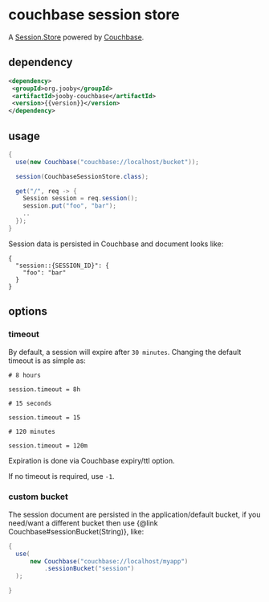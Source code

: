 # couchbase session store

A [Session.Store]({{defdocs}}/couchbase/CouchbaseSessionStore) powered by <a href="http://www.couchbase.com">Couchbase</a>.

## dependency

```xml
<dependency>
 <groupId>org.jooby</groupId>
 <artifactId>jooby-couchbase</artifactId>
 <version>{{version}}</version>
</dependency>
```

## usage

```java
{
  use(new Couchbase("couchbase://localhost/bucket"));

  session(CouchbaseSessionStore.class);

  get("/", req -> {
    Session session = req.session();
    session.put("foo", "bar");
    ..
  });
}
```

Session data is persisted in Couchbase and document looks like:

```
{
  "session::{SESSION_ID}": {
    "foo": "bar"
  }
}
```

## options

### timeout

By default, a session will expire after ```30 minutes```. Changing the default timeout is as simple as:

```properties
# 8 hours

session.timeout = 8h

# 15 seconds

session.timeout = 15

# 120 minutes

session.timeout = 120m
```

Expiration is done via Couchbase expiry/ttl option.

If no timeout is required, use ```-1```.

### custom bucket

The session document are persisted in the application/default bucket, if you need/want a different bucket then use {@link Couchbase#sessionBucket(String)}, like:

```java
{
  use(
      new Couchbase("couchbase://localhost/myapp")
          .sessionBucket("session")
  );

}
```
